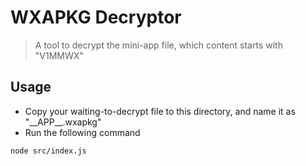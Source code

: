 # WXAPKG Decryptor

> A tool to decrypt the mini-app file, which content starts with "V1MMWX"

## Usage

* Copy your waiting-to-decrypt file to this directory, and name it as "\_\_APP\_\_.wxapkg"
* Run the following command

``` bash
node src/index.js
```